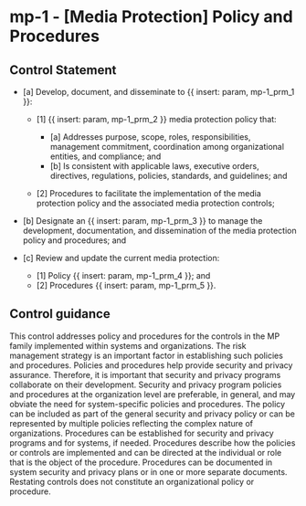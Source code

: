 # mp-1 - \[Media Protection\] Policy and Procedures

## Control Statement

- \[a\] Develop, document, and disseminate to {{ insert: param, mp-1_prm_1 }}:

  - \[1\]  {{ insert: param, mp-1_prm_2 }} media protection policy that:

    - \[a\] Addresses purpose, scope, roles, responsibilities, management commitment, coordination among organizational entities, and compliance; and
    - \[b\] Is consistent with applicable laws, executive orders, directives, regulations, policies, standards, and guidelines; and

  - \[2\] Procedures to facilitate the implementation of the media protection policy and the associated media protection controls;

- \[b\] Designate an {{ insert: param, mp-1_prm_3 }} to manage the development, documentation, and dissemination of the media protection policy and procedures; and

- \[c\] Review and update the current media protection:

  - \[1\] Policy {{ insert: param, mp-1_prm_4 }}; and
  - \[2\] Procedures {{ insert: param, mp-1_prm_5 }}.

## Control guidance

This control addresses policy and procedures for the controls in the MP family implemented within systems and organizations. The risk management strategy is an important factor in establishing such policies and procedures. Policies and procedures help provide security and privacy assurance. Therefore, it is important that security and privacy programs collaborate on their development. Security and privacy program policies and procedures at the organization level are preferable, in general, and may obviate the need for system-specific policies and procedures. The policy can be included as part of the general security and privacy policy or can be represented by multiple policies reflecting the complex nature of organizations. Procedures can be established for security and privacy programs and for systems, if needed. Procedures describe how the policies or controls are implemented and can be directed at the individual or role that is the object of the procedure. Procedures can be documented in system security and privacy plans or in one or more separate documents. Restating controls does not constitute an organizational policy or procedure.
